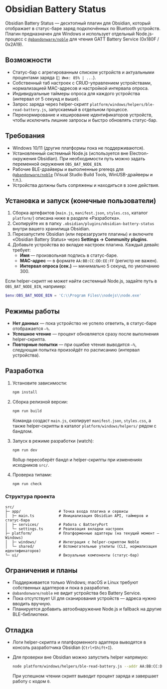 # Obsidian Battery Status

Obsidian Battery Status — десктопный плагин для Obsidian, который отображает в статус-баре заряд подключённых по Bluetooth устройств. Плагин предназначен для Windows и использует отдельный Node.js-процесс c [`@abandonware/noble`](https://github.com/abandonware/noble) для чтения GATT Battery Service (0x180F / 0x2A19).

## Возможности

- Статус-бар с агрегированным списком устройств и актуальными процентами заряда (`🔋 Имя: 85% | ...`).
- Собственный таб настроек с CRUD-управлением устройствами, нормализацией MAC-адресов и настройкой интервала опроса.
- Индивидуальные таймеры опроса для каждого устройства (интервал от 5 секунд и выше).
- Запрос заряда через helper-скрипт `platform/windows/helpers/ble-read-battery.js`, запускаемый в отдельном процессе.
- Перенормирование и кеширование идентификаторов устройств, чтобы исключить лишние запросы и быстро обновлять статус-бар.

## Требования

- Windows 10/11 (другие платформы пока не поддерживаются).
- Установленный системный Node.js (используется вне Electron-окружения Obsidian). При необходимости путь можно задать переменной окружения `OBS_BAT_NODE_BIN`.
- Рабочие BLE-драйверы и выполненные prereqs для [`@abandonware/noble`](https://github.com/abandonware/noble#windows)
  (Visual Studio Build Tools, WinUSB-драйверы и т.п.).
- Устройства должны быть сопряжены и находиться в зоне действия.

## Установка и запуск (конечные пользователи)

1. Сборка артефактов (`main.js`, `manifest.json`, `styles.css`, каталог `platform/`) описана ниже в разделе «Разработка».
2. Скопируйте их в папку `.obsidian/plugins/obsidian-battery-status` внутри вашего хранилища Obsidian.
3. Перезапустите Obsidian (или перезагрузите плагины) и включите «Obsidian Battery Status» через **Settings → Community plugins**.
4. Добавьте устройства во вкладке настроек плагина. Каждый девайс требует:
   - **Имя** — произвольная подпись в статус-баре.
   - **MAC-адрес** — в формате `AA:BB:CC:DD:EE:FF` (регистр не важен).
   - **Интервал опроса (сек.)** — минимально 5 секунд, по умолчанию 300.

Если helper-скрипт не может найти системный Node.js, задайте путь в `OBS_BAT_NODE_BIN`, например:

```powershell
$env:OBS_BAT_NODE_BIN = 'C:\\Program Files\\nodejs\\node.exe'
```

## Режимы работы

- **Нет данных** — пока устройство не успело ответить, в статус-баре отображается `—%`.
- **Успешное чтение** — процент обновляется сразу после выполнения helper-скрипта.
- **Повторные попытки** — при ошибке чтения выводится `—%`, следующая попытка произойдёт по расписанию (интервал устройства).

## Разработка

1. Установите зависимости:

   ```bash
   npm install
   ```

2. Сборка релизной версии:

   ```bash
   npm run build
   ```

   Команда создаст `main.js`, скопирует `manifest.json`, `styles.css`, а также helper-скрипты в каталог `platform/windows/helpers/` рядом с бандлом.

3. Запуск в режиме разработки (watch):

   ```bash
   npm run dev
   ```

   Rollup пересоберёт бандл и helper-скрипты при изменениях исходников `src/`.

4. Проверка типами:

   ```bash
   npm run check
   ```

### Структура проекта

```
src/
├─ app/                 # Точка входа плагина и сервисы
│  ├─ main.ts           # Инициализация Obsidian API, таймеров и статус-бара
│  ├─ services/         # Работа с BatteryPort
│  └─ settings.ts       # Реализация вкладки настроек
├─ platform/            # Платформенные адаптеры (на текущий момент — Windows)
│  ├─ windows/          # Интеграция с helper-скриптом Noble
│  └─ shared/           # Вспомогательные утилиты (CLI, нормализация идентификаторов)
└─ ui/                  # Визуальные компоненты (статус-бар)
```

## Ограничения и планы

- Поддерживается только Windows; macOS и Linux требуют собственных адаптеров и пока в разработке.
- `@abandonware/noble` не видит устройства без Battery Service.
- Пока отсутствует UI для сканирования устройств — адреса нужно вводить вручную.
- Планируется добавить автообнаружение Node.js и fallback на другие BLE-библиотеки.

## Отладка

- Логи helper-скрипта и платформенного адаптера выводятся в консоль разработчика Obsidian (`Ctrl+Shift+I`).
- Для проверки вне Obsidian можно запустить helper напрямую:

  ```bash
  node platform/windows/helpers/ble-read-battery.js --addr AA:BB:CC:DD:EE:FF
  ```

  При успешном чтении скрипт выводит процент заряда и завершает работу с кодом `0`.

